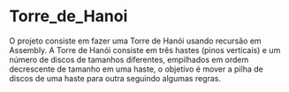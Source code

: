 # Torre_de_Hanoi
O projeto consiste em fazer uma Torre de Hanói usando recursão em Assembly. A Torre de Hanói consiste em três hastes (pinos verticais) e um número de discos de tamanhos diferentes, empilhados em ordem decrescente de tamanho em uma haste, o objetivo é mover a pilha de discos de uma haste para outra seguindo algumas regras.
